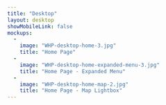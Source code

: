 ```yaml
---
title: "Desktop"
layout: desktop
showMobileLink: false
mockups:
  -
    image: "WHP-desktop-home-3.jpg"
    title: "Home Page"
  -
    image: "WHP-desktop-home-expanded-menu-3.jpg"
    title: "Home Page - Expanded Menu"
  -
    image: "WHP-desktop-home-map-2.jpg"
    title: "Home Page - Map Lightbox"
---
```

